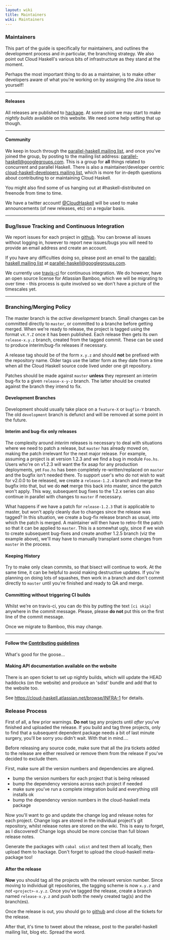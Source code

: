 ```yaml
---
layout: wiki
title: Maintainers
wiki: Maintainers
---
```


### Maintainers

This part of the guide is specifically for maintainers, and outlines the development
process and in particular, the branching strategy. We also point out Cloud Haskell's
various bits of infrastructure as they stand at the moment.

Perhaps the most important thing to do as a maintainer, is to make other developers
aware of what you're working on by assigning the Jira issue to yourself!

----
#### Releases

All releases are published to [hackage][3]. At some point we may start to
make *nightly builds* available on this website. We need some help setting that
up though.

----

#### Community

We keep in touch through the [parallel-haskell mailing list][5], and once you've
joined the group, by posting to the mailing list address: parallel-haskell@googlegroups.com.
This is a group for **all** things related to concurrent and parallel Haskell. There is
also a maintainer/developer centric [cloud-haskell-developers mailing list][6], which is
more for in-depth questions about contributing to or maintaining Cloud Haskell.

You might also find some of us hanging out at #haskell-distributed on
freenode from time to time.

We have a twitter account! [@CloudHaskell](https://twitter.com/CloudHaskell)
will be used to make announcements (of new releases, etc) on a regular basis.

----

### Bug/Issue Tracking and Continuous Integration

We report issues for each project in [github][1].
You can browse all issues without logging in, however to report new issues/bugs
you will need to provide an email address and create an account.

If you have any difficulties doing so, please post an email to the
[parallel-haskell mailing list][5] at parallel-haskell@googlegroups.com.

We currently use [travis-ci][7] for continuous integration. We do however,
have an open source license for Atlassian Bamboo, which we will be migrating
to over time - this process is quite involved so we don't have a picture of
the timescales yet.

----

### Branching/Merging Policy

The master branch is the *active development* branch. Small changes can be committed
directly to `master`, or committed to a branche before getting merged. When we're
ready to release, the project is tagged using the format `vX.Y.Z` once it has been
published. Each release then gets its own `release-x.y.z` branch, created from the
tagged commit. These can be used to produce interim/bug-fix releases if necessary.

A release tag should be of the form `x.y.z` and should **not** be prefixed with the
repository name. Older tags use the latter form as they date from a time when all the
Cloud Haskell source code lived under one git repository.

Patches should be made against `master` **unless** they represent an interim bug-fix
to a given `release-x-y-z` branch. The latter should be created against the branch
they intend to fix.

#### Development Branches

Development should usually take place on a `feature-X` or `bugfix-Y` branch. The
old `development` branch is defunct and will be removed at some point in the future.

#### Interim and bug-fix only releases

The complexity around *interim* releases is necessary to deal with situations where we
need to patch a release, but `master` has already moved on, making the patch irrelevant
for the next major release. For example, assuming a project is at version 1.2.3 and we
find a bug in module `Foo.hs`. Users who're on v1.2.3 will want the fix asap for any
production deployments, yet `Foo.hs` has been completely re-written/replaced on `master`
and the bugfix isn't needed there. To support user's who do not wish to wait for v2.0.0
to be released, we create a `release-1.2.4` branch and merge the bugfix into that, but
we do **not** merge this back into master, since the patch won't apply.
This way, subsequent bug fixes to the 1.2.x series can also continue in parallel with
changes to `master` if necessary.

What happens if we have a patch for `release-1.2.3` that *is* applicable to master, but
won't apply cleanly due to changes since the release was tagged? In this situation, we
create a bug-fix release branch as usual, into which the patch is merged. A maintainer
will then have to retro-fit the patch so that it can be applied to `master`. This is
a somewhat ugly, since if we wish to create subsequent bug-fixes and create another
1.2.5 branch (viz the example above), we'll may have to manually transplant some changes
from `master` in the process.

#### Keeping History

Try to make only clean commits, so that bisect will continue to work. At the same time,
it can be helpful to avoid making destructive updates. If you're planning on doing lots
of squashes, then work in a branch and don't commit directly to `master` until you're
finished and ready to QA and merge.

#### Committing without triggering CI builds

Whilst we're on travis-ci, you can do this by putting the text `[ci skip]` anywhere in
the commit message. Please, please **do not** put this on the first line of the commit
message.

Once we migrate to Bamboo, this may change.

----

#### Follow the <a href="/wiki/contributing.html">Contributing guidelines</a>

What's good for the goose...

#### Making API documentation available on the website

There is an open ticket to set up nightly builds, which will update
the HEAD haddocks (on the website) and produce an 'sdist' bundle and
add that to the website too.

See https://cloud-haskell.atlassian.net/browse/INFRA-1 for details.

### Release Process

First of all, a few prior warnings. **Do not** tag any projects until *after*
you've finished and uploaded the release. If you build and tag three projects,
only to find that a subsequent dependent package needs a bit of last minute
surgery, you'll be sorry you didn't wait. With that in mind....

Before releasing any source code, make sure that all the jira tickets
added to the release are either resolved or remove them from the
release if you've decided to exclude them.

First, make sure all the version numbers and dependencies are aligned.

* bump the version numbers for each project that is being released
* bump the dependency versions across each project if needed
* make sure you've run a complete integration build and everything still installs ok
* bump the dependency version numbers in the cloud-haskell meta package

Now you'll want to go and update the change log and release notes for each
project. Change logs are stored in the individual project's git repository,
whilst release notes are stored on the wiki. This is easy to forget, as I
discovered! Change logs should be more concise than full blown release
notes.

Generate the packages with `cabal sdist` and test them all locally, then
upload them to hackage. Don't forget to upload the cloud-haskell meta-package
too!

#### After the release

**Now** you should tag all the projects with the relevant version number.
Since moving to individual git repositories, the tagging scheme is now
`x.y.z` and *not* `<project>-x.y.z`. Once you've tagged the release, create
a branch named `release-x.y.z` and push both the newly created tag(s) and the
branch(es).

Once the release is out, you should go to [github](https://github.com/haskell-distributed)
and close all the tickets for the release.

After that, it's time to tweet about the release, post to the parallel-haskell
mailing list, blog etc. Spread the word.

[1]: https://github.com/haskell-distributed
[2]: https://github.com/haskell-distributed/haskell-distributed.github.com
[3]: http://hackage.haskell.org
[4]: http://git-scm.com/book/en/Git-Basics-Tagging
[5]: https://groups.google.com/forum/?fromgroups=#!forum/parallel-haskell
[6]: https://groups.google.com/forum/?fromgroups#!forum/cloud-haskell-developers
[7]: https://travis-ci.org/
